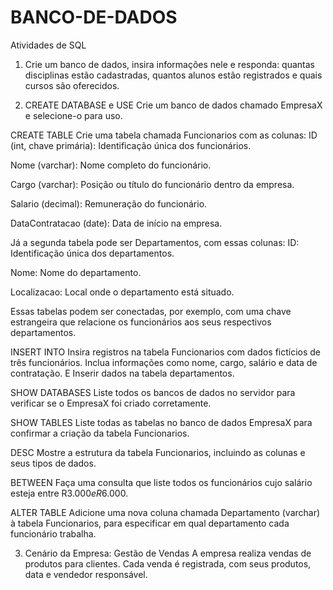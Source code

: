 # BANCO-DE-DADOS
Atividades de SQL

1) Crie um banco de dados, insira informações nele e responda: quantas disciplinas estão cadastradas,
quantos alunos estão registrados e quais cursos são oferecidos.



2) CREATE DATABASE e USE
Crie um banco de dados chamado EmpresaX e
selecione-o para uso.

CREATE TABLE
Crie uma tabela chamada Funcionarios com as
colunas:
ID (int, chave primária):
Identificação única dos funcionários.

Nome (varchar): Nome completo do
funcionário.

Cargo (varchar): Posição ou título do
funcionário dentro da empresa.

Salario (decimal): Remuneração do
funcionário.

DataContratacao (date): Data de início na
empresa.

Já a segunda tabela pode ser Departamentos, com
essas colunas:
ID: Identificação única dos departamentos.

Nome: Nome do departamento.

Localizacao: Local onde o departamento está
situado.

Essas tabelas podem ser conectadas, por exemplo,
com uma chave estrangeira que relacione os
funcionários aos seus respectivos departamentos.

INSERT INTO
Insira registros na tabela Funcionarios com dados
fictícios de três funcionários. Inclua informações
como nome, cargo, salário e data de contratação. E
Inserir dados na tabela departamentos.

SHOW DATABASES
Liste todos os bancos de dados no servidor para
verificar se o EmpresaX foi criado corretamente.

SHOW TABLES
Liste todas as tabelas no banco de dados EmpresaX
para confirmar a criação da tabela Funcionarios.

DESC
Mostre a estrutura da tabela Funcionarios, incluindo
as colunas e seus tipos de dados.

BETWEEN
Faça uma consulta que liste todos os funcionários
cujo salário esteja entre R$3.000 e R$6.000.

ALTER TABLE
Adicione uma nova coluna chamada Departamento
(varchar) à tabela Funcionarios, para especificar em
qual departamento cada funcionário trabalha.



3) Cenário da Empresa: Gestão de Vendas
A empresa realiza vendas de produtos para clientes.
Cada venda é registrada, com seus produtos, data e vendedor responsável.
